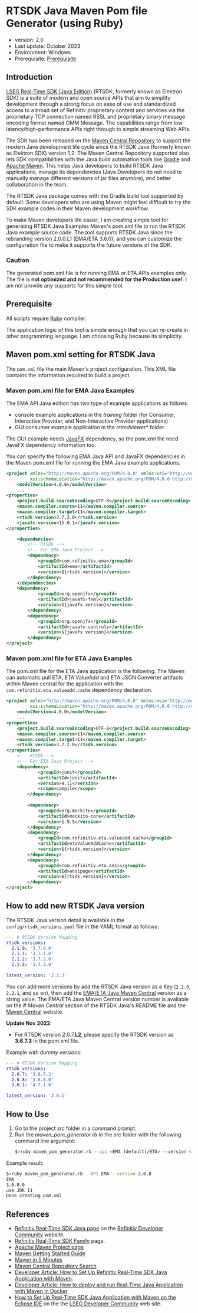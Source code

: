 # RTSDK Java Maven Pom file Generator (using Ruby)
- version: 2.0
- Last update: October 2023
- Environment: Windows
- Prerequisite: [Prerequisite](#prerequisite)

## <a id="Introduction"></a>Introduction

[LSEG Real-Time SDK (Java Edition)](https://developers.lseg.com/en/api-catalog/refinitiv-real-time-opnsrc/rt-sdk-java) (RTSDK, formerly known as Elektron SDK) is a suite of modern and open source APIs that aim to simplify development through a strong focus on ease of use and standardized access to a broad set of Refinitiv proprietary content and services via the proprietary TCP connection named RSSL and proprietary binary message encoding format named OMM Message. The capabilities range from low latency/high-performance APIs right through to simple streaming Web APIs. 

The SDK has been released on the [Maven Central Repository](https://central.sonatype.com/) to support the modern Java development life cycle since the RTSDK Java (formerly known as Elektron SDK) version 1.2. The Maven Central Repository supported also lets SDK compatibilities with the Java build automation tools like [Gradle](https://gradle.org/) and [Apache Maven](https://maven.apache.org/). This helps Java developers to build RTSDK Java applications, manage its dependencies (Java Developers do not need to manually manage different versions of jar files anymore), and better collaboration in the team.

The RTSDK Java package comes with the Gradle build tool supported by default. Some developers who are using Maven might feel difficult to try the SDK example codes in their Maven development workflow. 

To make Maven developers life easier, I am creating simple tool for generating RTSDK Java Examples Maven's pom.xml file to run the RTSDK Java example source code. The tool supports RTSDK Java since the rebranding version 2.0.0.L1 (EMA/ETA 3.6.0), and you can customize the configuration file to make it supports the future versions of the SDK.

### Caution

The generated pom.xml file is for running EMA or ETA APIs examples only. The file is **not optimized and not recommended for the Production use!**. I am not provide any supports for this simple tool.


## <a id="prerequisite"></a>Prerequisite

All scripts require [Ruby](https://www.ruby-lang.org/en/) compiler. 

The application logic of this tool is simple enough that you can re-create in other programming language. I am choosing Ruby because its simplicity. 

## <a id="rtsdkj_maven"></a>Maven pom.xml setting for RTSDK Java

The ```pom.xml``` file the main Maven's project configuration. This XML file contains the information required to build a project.

### Maven pom.xml file for EMA Java Examples

The EMA API Java edition has two type of example applications as follows:
- console example applications in the *training* folder (for Consumer, Interactive Provider, and Non-Interactive Provider applications)
- GUI consumer example application in the *rrtmdviewer** folder.

The GUI example needs [JavaFX](https://openjfx.io/) dependency, so the pom.xml file need JavaFX dependency information too.

You can specify the following EMA Java API and JavaFX dependencies in the Maven pom.xml file for running the EMA Java example applications.

```xml
<project xmlns="http://maven.apache.org/POM/4.0.0" xmlns:xsi="http://www.w3.org/2001/XMLSchema-instance"
         xsi:schemaLocation="http://maven.apache.org/POM/4.0.0 http://maven.apache.org/xsd/maven-4.0.0.xsd">
    <modelVersion>4.0.0</modelVersion>
    ...
<properties>
    <project.build.sourceEncoding>UTF-8</project.build.sourceEncoding>
    <maven.compiler.source>11</maven.compiler.source>
    <maven.compiler.target>11</maven.compiler.target>
    <rtsdk.version>3.7.2.0</rtsdk.version>
    <javafx.version>15.0.1</javafx.version>
</properties>

    <dependencies>
        <!-- RTSDK -->
        <!-- For EMA Java Project -->
        <dependency>
            <groupId>com.refinitiv.ema</groupId>
            <artifactId>ema</artifactId>
            <version>${rtsdk.version}</version>
        </dependency>
    </dependencies>
    <dependency>
			<groupId>org.openjfx</groupId>
			<artifactId>javafx-fxml</artifactId>
			<version>${javafx.version}</version>
		</dependency>
		<dependency>
			<groupId>org.openjfx</groupId>
			<artifactId>javafx-controls</artifactId>
			<version>${javafx.version}</version>
		</dependency>
</project>
```

### Maven pom.xml file for ETA Java Examples

The pom.xml file for the ETA Java application is the following. The Maven can automatic pull ETA, ETA ValueAdd and ETA JSON Converter artifacts within Maven central for the application with the ```com.refinitiv.eta.valueadd.cache``` dependency declaration.

```xml
<project xmlns="http://maven.apache.org/POM/4.0.0" xmlns:xsi="http://www.w3.org/2001/XMLSchema-instance"
         xsi:schemaLocation="http://maven.apache.org/POM/4.0.0 http://maven.apache.org/xsd/maven-4.0.0.xsd">
    <modelVersion>4.0.0</modelVersion>
    ...
<properties>
    <project.build.sourceEncoding>UTF-8</project.build.sourceEncoding>
    <maven.compiler.source>11</maven.compiler.source>
    <maven.compiler.target>11</maven.compiler.target>
    <rtsdk.version>3.7.2.0</rtsdk.version>
</properties>
    <!-- RTSDK -->
    <!-- For ETA Java Project -->
    <dependency>
			<groupId>junit</groupId>
			<artifactId>junit</artifactId>
			<version>4.11</version>
			<scope>compile</scope>
		</dependency>
        
		<dependency>
			<groupId>org.mockito</groupId>
			<artifactId>mockito-core</artifactId>
			<version>1.9.5</version>
		</dependency>
		<dependency>
			<groupId>com.refinitiv.eta.valueadd.cache</groupId>
			<artifactId>etaValueAddCache</artifactId>
			<version>${rtsdk.version}</version>
		</dependency>
		<dependency>
			<groupId>com.refinitiv.eta.ansi</groupId>
			<artifactId>ansipage</artifactId>
			<version>${rtsdk.version}</version>
		</dependency>
</project>
```

## How to add new RTSDK Java version

The RTSDK Java version detail is available in the ```config/rtsdk_versions.yaml``` file in the YAML format as follows:

``` YAML
--- # RTSDK Version Mapping
rtsdk_versions:
  2.1.0: '3.7.0.0'
  2.1.1: '3.7.1.0'
  2.1.2: '3.7.2.0'
  2.1.3: '3.7.3.0'

latest_version: '2.1.3'
```

You can add more versions by add the RTSDK Java version as a Key (```2.2.0```, ```2.2.1```, and so on), then add the [EMA/ETA Java Maven Central](https://central.sonatype.com/?smo=true) version as a string value. The EMA/ETA Java Maven Central version number is available on the *# Maven Central* section of the RTSDK Java's README file and the [Maven Central](https://central.sonatype.com/?smo=true) website.

**Update Nov 2022**: 
- For RTSDK version 2.0.7.**L2**, please specify the RTSDK version as **3.6.7.3** in the pom.xml file.

Example *with dummy versions*:
``` YAML
--- # RTSDK Version Mapping
rtsdk_versions:
  2.0.7: '3.6.7.3'
  2.0.8: '3.6.8.0'
  3.0.1: '4.7.1.0' 

latest_version: '3.0.1'
```

## How to Use

1. Go to the project *src* folder in a command prompt.
2. Run the *maven_pom_generator.rb* in the *src* folder with the following command line argument:
    ``` Bash
    $>ruby maven_pom_generator.rb --api <EMA (default)/ETA> --version <RTSDK version, ex 2.0.8>
    ```

Example result:
``` Bash
$>ruby maven_pom_generator.rb --API EMA --version 2.0.8
EMA
3.6.8.0
use JDK 11
Done creating pom.xml
```

## <a id="ref"></a>References

* [Refinitiv Real-Time SDK Java page](https://developers.lseg.com/en/api-catalog/refinitiv-real-time-opnsrc/rt-sdk-java) on the [Refinitiv Developer Community](https://developers.lseg.com/) website.
* [Refinitiv Real-Time SDK Family](https://developers.lseg.com/en/use-cases-catalog/refinitiv-real-time) page.
* [Apache Maven Project page](https://www.apache.org/)
* [Maven Getting Started Guide](https://maven.apache.org/guides/getting-started/)
* [Maven in 5 Minutes](https://maven.apache.org/guides/getting-started/maven-in-five-minutes.html)
* [Maven Central Repository Search](https://search.maven.org/)
* [Developer Article: How to Set Up Refinitiv Real-Time SDK Java Application with Maven](https://developers.lseg.com/en/article-catalog/article/how-to-set-up-refinitiv-real-time-sdk-java-application-with-mave).
* [Developer Article: How to deploy and run Real-Time Java Application with Maven in Docker](https://developers.lseg.com/en/article-catalog/article/how-to-deploy-and-run-real-time-java-application-with-maven-in-d).
* [How to Set Up Real-Time SDK Java Application with Maven on the Eclipse IDE](https://developers.lseg.com/en/article-catalog/article/how-to-set-up-real-time-sdk-java-application-with-maven-on-the-e) on the the [LSEG Developer Community](https://developers.lseg.com/) web site.
